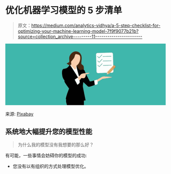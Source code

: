 # 优化机器学习模型的 5 步清单

> 原文：<https://medium.com/analytics-vidhya/a-5-step-checklist-for-optimizing-your-machine-learning-model-7f9f9077b21b?source=collection_archive---------11----------------------->

![](img/56f0429e364977ae97de5b526e7a7ad9.png)

来源: [Pixabay](https://pixabay.com/illustrations/checklist-business-businesswoman-3693113/)

## 系统地大幅提升您的模型性能

> 为什么我的模型没有我想要的那么好？

有可能，一些事情会妨碍你的模型的成功:

*   您没有以有组织的方式处理模型优化。